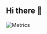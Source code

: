 ## Hi there 👋


![Metrics]([https://raw.githubusercontent.com/teaaqueenn/teaaqueenn/main/metrics.svg](https://github.com/teaaqueenn/teaaqueenn/blob/main/github-metrics.svg))

<!--
**teaaqueenn/teaaqueenn** is a ✨ _special_ ✨ repository because its `README.md` (this file) appears on your GitHub profile.

Here are some ideas to get you started:

- 🔭 I’m currently working on ...
- 🌱 I’m currently learning ...
- 👯 I’m looking to collaborate on ...
- 🤔 I’m looking for help with ...
- 💬 Ask me about ...
- 📫 How to reach me: ...
- 😄 Pronouns: ...
- ⚡ Fun fact: ...
-->
